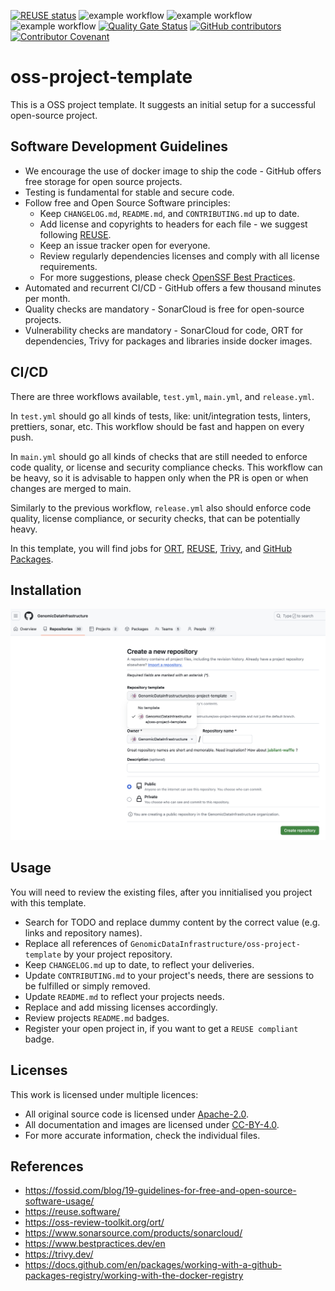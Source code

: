 <!--
SPDX-FileCopyrightText: 2024 PNED G.I.E.

SPDX-License-Identifier: CC-BY-4.0
-->

[![REUSE status](https://api.reuse.software/badge/github.com/GenomicDataInfrastructure/oss-project-template)](https://api.reuse.software/info/github.com/GenomicDataInfrastructure/oss-project-template)
![example workflow](https://github.com/GenomicDataInfrastructure/oss-project-template/actions/workflows/main.yml/badge.svg)
![example workflow](https://github.com/GenomicDataInfrastructure/oss-project-template/actions/workflows/test.yml/badge.svg)
![example workflow](https://github.com/GenomicDataInfrastructure/oss-project-template/actions/workflows/release.yml/badge.svg)
[![Quality Gate Status](https://sonarcloud.io/api/project_badges/measure?project=GenomicDataInfrastructure_oss-project-template&metric=alert_status)](https://sonarcloud.io/summary/new_code?id=GenomicDataInfrastructure_oss-project-template)
[![GitHub contributors](https://img.shields.io/github/contributors/GenomicDataInfrastructure/oss-project-template)](https://github.com/GenomicDataInfrastructure/oss-project-template/graphs/contributors)
[![Contributor Covenant](https://img.shields.io/badge/Contributor%20Covenant-2.1-4baaaa.svg)](code_of_conduct.md)

# oss-project-template

This is a OSS project template. It suggests an initial setup for a successful open-source project.

## Software Development Guidelines

- We encourage the use of docker image to ship the code - GitHub offers free storage for open source projects.
- Testing is fundamental for stable and secure code.
- Follow free and Open Source Software principles:
    - Keep `CHANGELOG.md`, `README.md`, and `CONTRIBUTING.md` up to date.
    - Add license and copyrights to headers for each file - we suggest following [REUSE](https://reuse.software/).
    - Keep an issue tracker open for everyone.
    - Review regularly dependencies licenses and comply with all license requirements.
    - For more suggestions, please check [OpenSSF Best Practices](https://www.bestpractices.dev/en).
- Automated and recurrent CI/CD - GitHub offers a few thousand minutes per month.
- Quality checks are mandatory - SonarCloud is free for open-source projects.
- Vulnerability checks are mandatory - SonarCloud for code, ORT for dependencies, Trivy for packages and libraries inside docker images.

## CI/CD

There are three workflows available, `test.yml`, `main.yml`, and `release.yml`. 

In `test.yml` should go all kinds of tests, like: unit/integration tests, linters, prettiers, sonar, etc. This workflow should be fast and happen on every push.

In `main.yml` should go all kinds of checks that are still needed to enforce code quality, or license and security compliance checks. This workflow can be heavy, so it is advisable to happen only when the PR is open or when changes are merged to main. 

Similarly to the previous workflow, `release.yml` also should enforce code quality, license compliance, or security checks, that can be potentially heavy.

In this template, you will find jobs for [ORT](https://oss-review-toolkit.org/ort/), [REUSE](https://reuse.software/), [Trivy](https://trivy.dev/), and [GitHub Packages](https://docs.github.com/en/packages/working-with-a-github-packages-registry/working-with-the-docker-registry).

## Installation

![template](./select_repo_template.png)

## Usage

You will need to review the existing files, after you innitialised you project with this template.

- Search for TODO and replace dummy content by the correct value (e.g. links and repository names).
- Replace all references of `GenomicDataInfrastructure/oss-project-template` by your project repository.
- Keep `CHANGELOG.md` up to date, to reflect your deliveries.
- Update `CONTRIBUTING.md` to your project's needs, there are sessions to be fulfilled or simply removed.
- Update `README.md` to reflect your projects needs.
- Replace and add missing licenses accordingly.
- Review projects `README.md` badges.
- Register your open project in, if you want to get a `REUSE compliant` badge.

## Licenses

This work is licensed under multiple licences:
- All original source code is licensed under [Apache-2.0](./LICENSES/Apache-2.0.txt).
- All documentation and images are licensed under [CC-BY-4.0](./LICENSES/CC-BY-4.0.txt).
- For more accurate information, check the individual files.

## References
- https://fossid.com/blog/19-guidelines-for-free-and-open-source-software-usage/
- https://reuse.software/
- https://oss-review-toolkit.org/ort/
- https://www.sonarsource.com/products/sonarcloud/
- https://www.bestpractices.dev/en
- https://trivy.dev/
- https://docs.github.com/en/packages/working-with-a-github-packages-registry/working-with-the-docker-registry
